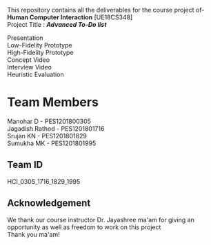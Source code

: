 This repository contains all the deliverables  for the course project of- **Human Computer Interaction** [UE18CS348]<br />
Project Title : ***Advanced To-Do list***<br />

Presentation<br /> 
Low-Fidelity Prototype<br />
High-Fidelity Prototype<br />
Concept Video<br />
Interview Video<br />
Heuristic Evaluation<br />
# Team Members 
Manohar D - PES1201800305<br />
Jagadish Rathod - PES1201801716<br />
Srujan KN - PES1201801829<br />
Sumukha MK - PES1201801995<br />

## Team ID
HCI_0305_1716_1829_1995 <br/>

## Acknowledgement
We thank our course instructor Dr. Jayashree ma'am for giving an opportunity as well as freedom to work on this project<br />
Thank you ma'am!






